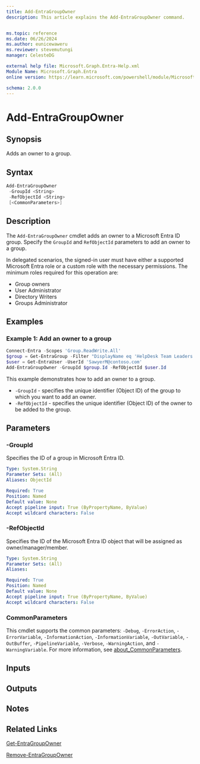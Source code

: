 ```yaml
---
title: Add-EntraGroupOwner
description: This article explains the Add-EntraGroupOwner command.


ms.topic: reference
ms.date: 06/26/2024
ms.author: eunicewaweru
ms.reviewer: stevemutungi
manager: CelesteDG

external help file: Microsoft.Graph.Entra-Help.xml
Module Name: Microsoft.Graph.Entra
online version: https://learn.microsoft.com/powershell/module/Microsoft.Graph.Entra/Add-EntraGroupOwner

schema: 2.0.0
---
```


# Add-EntraGroupOwner

## Synopsis

Adds an owner to a group.

## Syntax

```powershell
Add-EntraGroupOwner
 -GroupId <String>
 -RefObjectId <String>
 [<CommonParameters>]
```

## Description

The `Add-EntraGroupOwner` cmdlet adds an owner to a Microsoft Entra ID group. Specify the `GroupId` and `RefObjectId` parameters to add an owner to a group.

In delegated scenarios, the signed-in user must have either a supported Microsoft Entra role or a custom role with the necessary permissions. The minimum roles required for this operation are:

- Group owners
- User Administrator
- Directory Writers
- Groups Administrator

## Examples

### Example 1: Add an owner to a group

```powershell
Connect-Entra -Scopes 'Group.ReadWrite.All'
$group = Get-EntraGroup -Filter "DisplayName eq 'HelpDesk Team Leaders'"
$user = Get-EntraUser -UserId 'SawyerM@contoso.com'
Add-EntraGroupOwner -GroupId $group.Id -RefObjectId $user.Id
```

This example demonstrates how to add an owner to a group.

- `-GroupId` - specifies the unique identifier (Object ID) of the group to which you want to add an owner.
- `-RefObjectId` - specifies the unique identifier (Object ID) of the owner to be added to the group.

## Parameters

### -GroupId

Specifies the ID of a group in Microsoft Entra ID.

```yaml
Type: System.String
Parameter Sets: (All)
Aliases: ObjectId 

Required: True
Position: Named
Default value: None
Accept pipeline input: True (ByPropertyName, ByValue)
Accept wildcard characters: False
```

### -RefObjectId

Specifies the ID of the Microsoft Entra ID object that will be assigned as owner/manager/member.

```yaml
Type: System.String
Parameter Sets: (All)
Aliases:

Required: True
Position: Named
Default value: None
Accept pipeline input: True (ByPropertyName, ByValue)
Accept wildcard characters: False
```

### CommonParameters

This cmdlet supports the common parameters: `-Debug`, `-ErrorAction`, `-ErrorVariable`, `-InformationAction`, `-InformationVariable`, `-OutVariable`, `-OutBuffer`, `-PipelineVariable`, `-Verbose`, `-WarningAction`, and `-WarningVariable`. For more information, see [about_CommonParameters](https://go.microsoft.com/fwlink/?LinkID=113216).

## Inputs

## Outputs

## Notes

## Related Links

[Get-EntraGroupOwner](Get-EntraGroupOwner.md)

[Remove-EntraGroupOwner](Remove-EntraGroupOwner.md)
